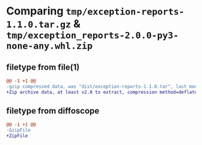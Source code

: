 # Comparing `tmp/exception-reports-1.1.0.tar.gz` & `tmp/exception_reports-2.0.0-py3-none-any.whl.zip`

## filetype from file(1)

```diff
@@ -1 +1 @@
-gzip compressed data, was "dist/exception-reports-1.1.0.tar", last modified: Mon Oct  1 06:23:52 2018, max compression
+Zip archive data, at least v2.0 to extract, compression method=deflate
```

## filetype from diffoscope

```diff
@@ -1 +1 @@
-GzipFile
+ZipFile
```

